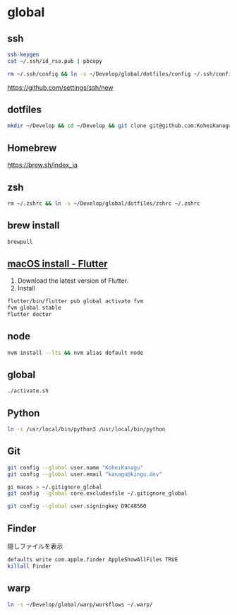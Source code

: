 # global

## ssh

```sh
ssh-keygen
cat ~/.ssh/id_rsa.pub | pbcopy

rm ~/.ssh/config && ln -s ~/Develop/global/dotfiles/config ~/.ssh/config
```

<https://github.com/settings/ssh/new>

## dotfiles

```sh
mkdir ~/Develop && cd ~/Develop && git clone git@github.com:KoheiKanagu/global.git
```

## Homebrew

<https://brew.sh/index_ja>

## zsh

```sh
rm ~/.zshrc && ln -s ~/Develop/global/dotfiles/zshrc ~/.zshrc
```

## brew install

```sh
brewpull
```

## [macOS install \- Flutter](https://flutter.dev/docs/get-started/install/macos)

1. Download the latest version of Flutter.
2. Install

```sh
flutter/bin/flutter pub global activate fvm
fvm global stable
flutter doctor
```

## node

```sh
nvm install --lts && nvm alias default node
```

## global

```sh
./activate.sh
```

## Python

```sh
ln -s /usr/local/bin/python3 /usr/local/bin/python
```

## Git

```sh
git config --global user.name "KoheiKanagu"
git config --global user.email "kanagu@kingu.dev"

gi macos > ~/.gitignore_global
git config --global core.excludesfile ~/.gitignore_global

git config --global user.signingkey D9C48560
```

## Finder

隠しファイルを表示

```sh
defaults write com.apple.finder AppleShowAllFiles TRUE
killall Finder
```

## warp

```sh
ln -s ~/Develop/global/warp/workflows ~/.warp/
```
